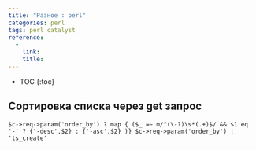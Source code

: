 ```yaml
---
title: "Разное : perl"
categories: perl
tags: perl catalyst
reference:
  -
    link:
    title:
---
```


* TOC 
{:toc}

## Сортировка списка через get запрос

<pre><code class="perl">$c->req->param('order_by') ? map { ($_ =~ m/^(\-?)\s*(.+)$/ && $1 eq '-' ? {'-desc',$2} : {'-asc',$2} )} $c->req->param('order_by') : 'ts_create'
</code></pre>
